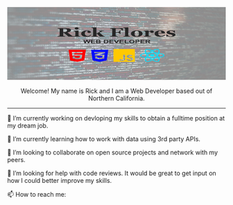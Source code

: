 <img src="./images/social-media-header-img.png">
<p align=center>Welcome! My name is Rick and I am a Web Developer based out of Northern California.</p>
<hr>
<p>🔭 I’m currently working on devloping my skills to obtain a fulltime position at my dream job.</p>
<p>🌱 I’m currently learning how to work with data using 3rd party APIs.</p>
<p>👯 I’m looking to collaborate on open source projects and network with my peers.</p>
<p>🤔 I’m looking for help with code reviews. It would be great to get input on how I could better improve my skills.</p>

<p>📫 How to reach me: </p>

